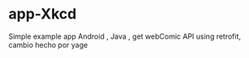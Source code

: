 # app-Xkcd
Simple example app Android , Java , get webComic API using retrofit, cambio hecho por yage

